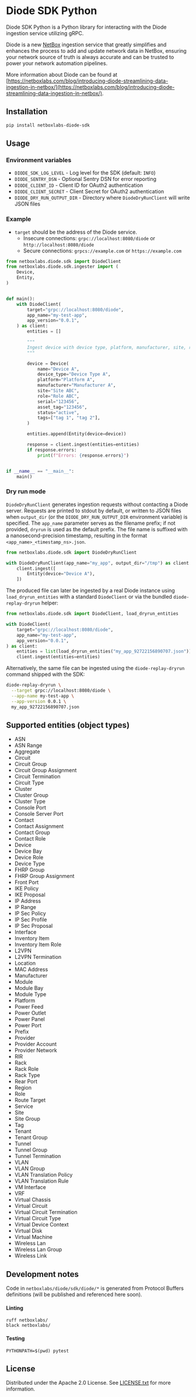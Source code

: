 # Diode SDK Python

Diode SDK Python is a Python library for interacting with the Diode ingestion service utilizing gRPC.

Diode is a new [NetBox](https://netboxlabs.com/oss/netbox/) ingestion service that greatly simplifies and enhances the
process to add and update network data
in NetBox, ensuring your network source of truth is always accurate and can be trusted to power your network automation
pipelines. 

More information about Diode can be found
at [https://netboxlabs.com/blog/introducing-diode-streamlining-data-ingestion-in-netbox/](https://netboxlabs.com/blog/introducing-diode-streamlining-data-ingestion-in-netbox/).

## Installation

```bash
pip install netboxlabs-diode-sdk
```

## Usage

### Environment variables

* `DIODE_SDK_LOG_LEVEL` - Log level for the SDK (default: `INFO`)
* `DIODE_SENTRY_DSN` - Optional Sentry DSN for error reporting
* `DIODE_CLIENT_ID` - Client ID for OAuth2 authentication
* `DIODE_CLIENT_SECRET` - Client Secret for OAuth2 authentication
* `DIODE_DRY_RUN_OUTPUT_DIR` - Directory where `DiodeDryRunClient` will write JSON files

### Example

* `target` should be the address of the Diode service.
  * Insecure connections: `grpc://localhost:8080/diode` or `http://localhost:8080/diode`
  * Secure connections: `grpcs://example.com` or `https://example.com`

```python
from netboxlabs.diode.sdk import DiodeClient
from netboxlabs.diode.sdk.ingester import (
    Device,
    Entity,
)


def main():
    with DiodeClient(
        target="grpc://localhost:8080/diode",
        app_name="my-test-app",
        app_version="0.0.1",
    ) as client:
        entities = []

        """
        Ingest device with device type, platform, manufacturer, site, role, and tags.
        """

        device = Device(
            name="Device A",
            device_type="Device Type A",
            platform="Platform A",
            manufacturer="Manufacturer A",
            site="Site ABC",
            role="Role ABC",
            serial="123456",
            asset_tag="123456",
            status="active",
            tags=["tag 1", "tag 2"],
        )

        entities.append(Entity(device=device))

        response = client.ingest(entities=entities)
        if response.errors:
            print(f"Errors: {response.errors}")


if __name__ == "__main__":
    main()

```

### Dry run mode

`DiodeDryRunClient` generates ingestion requests without contacting a Diode server. Requests are printed to stdout by default, or written to JSON files when `output_dir` (or the `DIODE_DRY_RUN_OUTPUT_DIR` environment variable) is specified. The `app_name` parameter serves as the filename prefix; if not provided, `dryrun` is used as the default prefix. The file name is suffixed with a nanosecond-precision timestamp, resulting in the format `<app_name>_<timestamp_ns>.json`.

```python
from netboxlabs.diode.sdk import DiodeDryRunClient

with DiodeDryRunClient(app_name="my_app", output_dir="/tmp") as client:
    client.ingest([
        Entity(device="Device A"),
    ])
```

The produced file can later be ingested by a real Diode instance using
`load_dryrun_entities` with a standard `DiodeClient` or via the bundled
`diode-replay-dryrun` helper:

```python
from netboxlabs.diode.sdk import DiodeClient, load_dryrun_entities

with DiodeClient(
    target="grpc://localhost:8080/diode",
    app_name="my-test-app",
    app_version="0.0.1",
) as client:
    entities = list(load_dryrun_entities("my_app_92722156890707.json"))
    client.ingest(entities=entities)
```

Alternatively, the same file can be ingested using the `diode-replay-dryrun`
command shipped with the SDK:

```bash
diode-replay-dryrun \
  --target grpc://localhost:8080/diode \
  --app-name my-test-app \
  --app-version 0.0.1 \
  my_app_92722156890707.json
```

## Supported entities (object types)

* ASN
* ASN Range
* Aggregate
* Circuit
* Circuit Group
* Circuit Group Assignment
* Circuit Termination
* Circuit Type
* Cluster
* Cluster Group
* Cluster Type
* Console Port
* Console Server Port
* Contact
* Contact Assignment
* Contact Group
* Contact Role
* Device
* Device Bay
* Device Role
* Device Type
* FHRP Group
* FHRP Group Assignment
* Front Port
* IKE Policy
* IKE Proposal
* IP Address
* IP Range
* IP Sec Policy
* IP Sec Profile
* IP Sec Proposal
* Interface
* Inventory Item
* Inventory Item Role
* L2VPN
* L2VPN Termination
* Location
* MAC Address
* Manufacturer
* Module
* Module Bay
* Module Type
* Platform
* Power Feed
* Power Outlet
* Power Panel
* Power Port
* Prefix
* Provider
* Provider Account
* Provider Network
* RIR
* Rack
* Rack Role
* Rack Type
* Rear Port
* Region
* Role
* Route Target
* Service
* Site
* Site Group
* Tag
* Tenant
* Tenant Group
* Tunnel
* Tunnel Group
* Tunnel Termination
* VLAN
* VLAN Group
* VLAN Translation Policy
* VLAN Translation Rule
* VM Interface
* VRF
* Virtual Chassis
* Virtual Circuit
* Virtual Circuit Termination
* Virtual Circuit Type
* Virtual Device Context
* Virtual Disk
* Virtual Machine
* Wireless Lan
* Wireless Lan Group
* Wireless Link

## Development notes

Code in `netboxlabs/diode/sdk/diode/*` is generated from Protocol Buffers definitions (will be published and referenced here soon).

#### Linting

```shell
ruff netboxlabs/
black netboxlabs/
```

#### Testing

```shell
PYTHONPATH=$(pwd) pytest
```

## License

Distributed under the Apache 2.0 License. See [LICENSE.txt](./LICENSE.txt) for more information.
